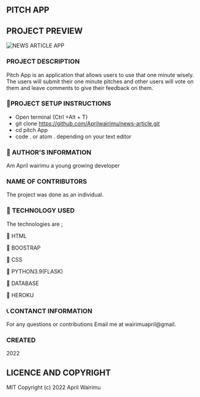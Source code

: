 ## PITCH APP

## PROJECT PREVIEW

![NEWS ARTICLE APP](./app/static/images/Screenshot%20A.png)



### PROJECT DESCRIPTION
Pitch App is an application that allows users to use that one minute wisely. 
The users will submit their one minute pitches and other users will vote on them and leave comments to give their feedback on them.


### :pushpin:PROJECT SETUP INSTRUCTIONS

- Open terminal {Ctrl +Alt + T}
- git clone https://github.com/Aprilwairimu/news-article.git
- cd pitch App
- code . or atom . depending on your text editor

### :information_desk_person: AUTHOR'S INFORMATION

Am April wairimu a young growing developer

### NAME OF CONTRIBUTORS

The project was done as an individual.


### :pushpin: TECHNOLOGY USED

The technologies are ;

:small_blue_diamond: HTML

:small_blue_diamond: BOOSTRAP

:small_blue_diamond: CSS

:small_blue_diamond: PYTHON3.9(FLASK)

:small_blue_diamond: DATABASE

:small_blue_diamond: HEROKU

### :telephone_receiver: CONTANCT INFORMATION

For any questions or contributions Email me at wairimuapril@gmail.

### CREATED

2022

## LICENCE AND COPYRIGHT

MIT Copyright (c) 2022 April Wairimu
